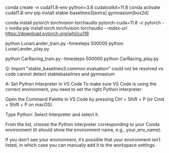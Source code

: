 conda create -n cuda11.8-env python=3.8 cudatoolkit=11.8
conda activate cuda11.8-env
pip install stable-baselines3[extra] gymnasium[box2d]
<!-- sudo apt-get install swig
pip install box2d-py -->
<!-- pip install gymnasium[box2d] -->
conda install pytorch torchvision torchaudio pytorch-cuda=11.8 -c pytorch -c nvidia
pip install torch torchvision torchaudio --index-url https://download.pytorch.org/whl/cu118


python LunarLander_train.py -timesteps 500000
python LunarLander_play.py

python CarRacing_train.py -timesteps 500000
python CarRacing_play.py

Q: Import "stable_baselines3.common.evaluation" could not be resolved
vs code cannot detect stablebaselines and gymnasium

A: Set Python Interpreter in VS Code
To make sure VS Code is using the correct environment, you need to set the right Python interpreter:

Open the Command Palette in VS Code by pressing Ctrl + Shift + P (or Cmd + Shift + P on macOS).

Type Python: Select Interpreter and select it.

From the list, choose the Python interpreter corresponding to your Conda environment (it should show the environment name, e.g., your_env_name).

If you don’t see your environment, it’s possible that your environment isn’t listed, in which case you can manually add it to the workspace settings.